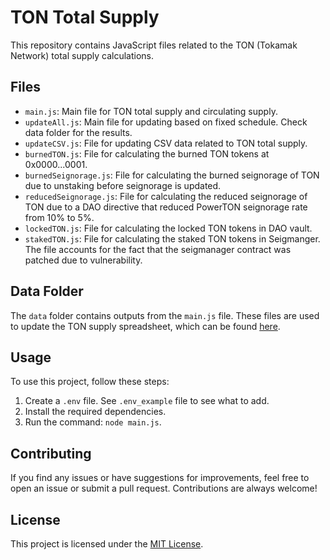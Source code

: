 # TON Total Supply

This repository contains JavaScript files related to the TON (Tokamak Network) total supply calculations.

## Files

- `main.js`: Main file for TON total supply and circulating supply. 
- `updateAll.js`: Main file for updating based on fixed schedule. Check data folder for the results.
- `updateCSV.js`: File for updating CSV data related to TON total supply.
- `burnedTON.js`: File for calculating the burned TON tokens at 0x0000...0001.
- `burnedSeignorage.js`: File for calculating the burned seignorage of TON due to unstaking before seignorage is updated.
- `reducedSeignorage.js`: File for calculating the reduced seignorage of TON due to a DAO directive that reduced PowerTON seignorage rate from 10% to 5%.
- `lockedTON.js`: File for calculating the locked TON tokens in DAO vault.
- `stakedTON.js`: File for calculating the staked TON tokens in Seigmanger. The file accounts for the fact that the seigmanager contract was patched due to vulnerability.

## Data Folder

The `data` folder contains outputs from the `main.js` file. These files are used to update the TON supply spreadsheet, which can be found [here](https://docs.google.com/spreadsheets/d/1-4dT3nS4q7RwLgGI6rQ7M1hPx9XHI-Ryw1rkBCvTdcs/edit?usp=sharing).

## Usage

To use this project, follow these steps:

1. Create a `.env` file. See `.env_example` file to see what to add.
2. Install the required dependencies.
3. Run the command: `node main.js`.

## Contributing

If you find any issues or have suggestions for improvements, feel free to open an issue or submit a pull request. Contributions are always welcome!

## License

This project is licensed under the [MIT License](LICENSE).
